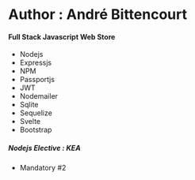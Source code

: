 # Author : André Bittencourt

#### Full Stack Javascript Web Store
 - Nodejs
 - Expressjs
 - NPM
 - Passportjs
 - JWT
 - Nodemailer
 - Sqlite
 - Sequelize
 - Svelte
 - Bootstrap

##### Nodejs Elective : KEA
 - Mandatory #2